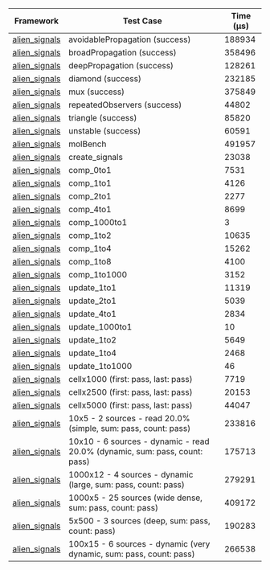 | Framework | Test Case | Time (μs) |
| --- | --- | --- |
| [alien_signals](https://github.com/medz/alien-signals-dart) | avoidablePropagation (success) | 188934 |
| [alien_signals](https://github.com/medz/alien-signals-dart) | broadPropagation (success) | 358496 |
| [alien_signals](https://github.com/medz/alien-signals-dart) | deepPropagation (success) | 128261 |
| [alien_signals](https://github.com/medz/alien-signals-dart) | diamond (success) | 232185 |
| [alien_signals](https://github.com/medz/alien-signals-dart) | mux (success) | 375849 |
| [alien_signals](https://github.com/medz/alien-signals-dart) | repeatedObservers (success) | 44802 |
| [alien_signals](https://github.com/medz/alien-signals-dart) | triangle (success) | 85820 |
| [alien_signals](https://github.com/medz/alien-signals-dart) | unstable (success) | 60591 |
| [alien_signals](https://github.com/medz/alien-signals-dart) | molBench | 491957 |
| [alien_signals](https://github.com/medz/alien-signals-dart) | create_signals | 23038 |
| [alien_signals](https://github.com/medz/alien-signals-dart) | comp_0to1 | 7531 |
| [alien_signals](https://github.com/medz/alien-signals-dart) | comp_1to1 | 4126 |
| [alien_signals](https://github.com/medz/alien-signals-dart) | comp_2to1 | 2277 |
| [alien_signals](https://github.com/medz/alien-signals-dart) | comp_4to1 | 8699 |
| [alien_signals](https://github.com/medz/alien-signals-dart) | comp_1000to1 | 3 |
| [alien_signals](https://github.com/medz/alien-signals-dart) | comp_1to2 | 10635 |
| [alien_signals](https://github.com/medz/alien-signals-dart) | comp_1to4 | 15262 |
| [alien_signals](https://github.com/medz/alien-signals-dart) | comp_1to8 | 4100 |
| [alien_signals](https://github.com/medz/alien-signals-dart) | comp_1to1000 | 3152 |
| [alien_signals](https://github.com/medz/alien-signals-dart) | update_1to1 | 11319 |
| [alien_signals](https://github.com/medz/alien-signals-dart) | update_2to1 | 5039 |
| [alien_signals](https://github.com/medz/alien-signals-dart) | update_4to1 | 2834 |
| [alien_signals](https://github.com/medz/alien-signals-dart) | update_1000to1 | 10 |
| [alien_signals](https://github.com/medz/alien-signals-dart) | update_1to2 | 5649 |
| [alien_signals](https://github.com/medz/alien-signals-dart) | update_1to4 | 2468 |
| [alien_signals](https://github.com/medz/alien-signals-dart) | update_1to1000 | 46 |
| [alien_signals](https://github.com/medz/alien-signals-dart) | cellx1000 (first: pass, last: pass) | 7719 |
| [alien_signals](https://github.com/medz/alien-signals-dart) | cellx2500 (first: pass, last: pass) | 20153 |
| [alien_signals](https://github.com/medz/alien-signals-dart) | cellx5000 (first: pass, last: pass) | 44047 |
| [alien_signals](https://github.com/medz/alien-signals-dart) | 10x5 - 2 sources - read 20.0% (simple, sum: pass, count: pass) | 233816 |
| [alien_signals](https://github.com/medz/alien-signals-dart) | 10x10 - 6 sources - dynamic - read 20.0% (dynamic, sum: pass, count: pass) | 175713 |
| [alien_signals](https://github.com/medz/alien-signals-dart) | 1000x12 - 4 sources - dynamic (large, sum: pass, count: pass) | 279291 |
| [alien_signals](https://github.com/medz/alien-signals-dart) | 1000x5 - 25 sources (wide dense, sum: pass, count: pass) | 409172 |
| [alien_signals](https://github.com/medz/alien-signals-dart) | 5x500 - 3 sources (deep, sum: pass, count: pass) | 190283 |
| [alien_signals](https://github.com/medz/alien-signals-dart) | 100x15 - 6 sources - dynamic (very dynamic, sum: pass, count: pass) | 266538 |
